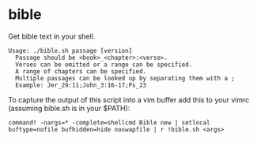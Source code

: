 bible
=====

Get bible text in your shell.

```
Usage: ./bible.sh passage [version]
  Passage should be <book>_<chapter>:<verse>. 
  Verses can be omitted or a range can be specified.
  A range of chapters can be specified.
  Multiple passages can be looked up by separating them with a ;
  Example: Jer_29:11;John_3:16-17;Ps_23
```

To capture the output of this script into a vim buffer add this to your vimrc (assuming bible.sh is in your $PATH):
```
command! -nargs=* -complete=shellcmd Bible new | setlocal buftype=nofile bufhidden=hide noswapfile | r !bible.sh <args>
```
